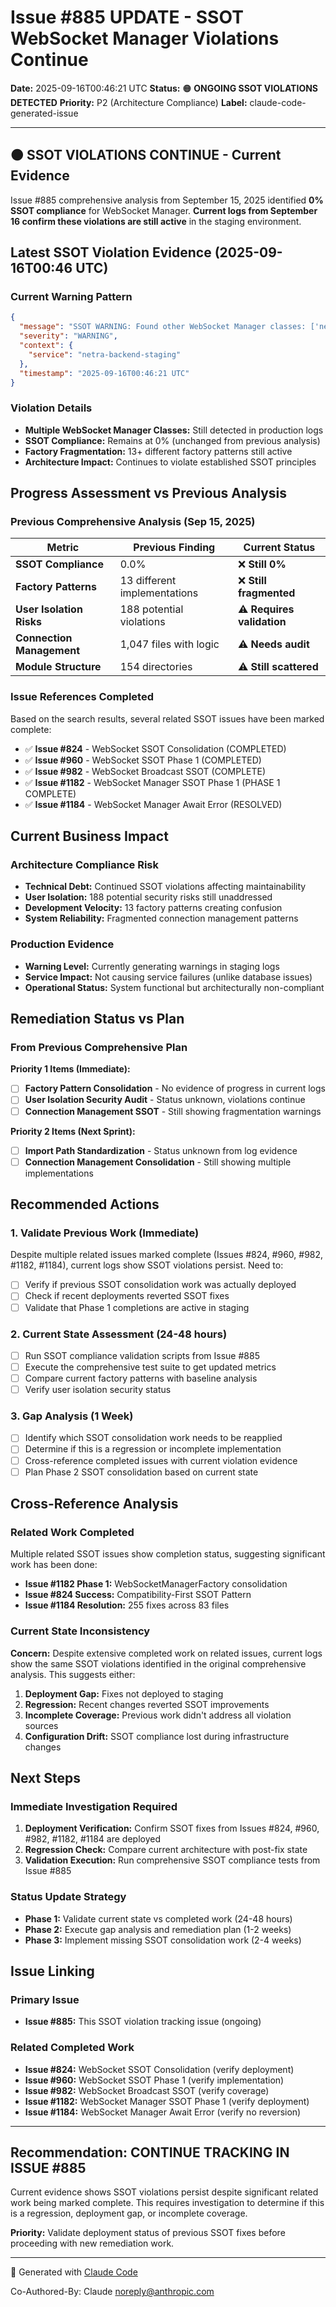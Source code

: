 # Issue #885 UPDATE - SSOT WebSocket Manager Violations Continue

**Date:** 2025-09-16T00:46:21 UTC
**Status:** 🟠 **ONGOING SSOT VIOLATIONS DETECTED**
**Priority:** P2 (Architecture Compliance)
**Label:** claude-code-generated-issue

---

## 🟠 SSOT VIOLATIONS CONTINUE - Current Evidence

Issue #885 comprehensive analysis from September 15, 2025 identified **0% SSOT compliance** for WebSocket Manager. **Current logs from September 16 confirm these violations are still active** in the staging environment.

## Latest SSOT Violation Evidence (2025-09-16T00:46 UTC)

### Current Warning Pattern
```json
{
  "message": "SSOT WARNING: Found other WebSocket Manager classes: ['netra_backend.app.websocket_core.websocket_manager.UnifiedWebSocketManager', 'netra_backend.app.websocket_core.websocket_manager.WebSocketManagerFactory', ...]",
  "severity": "WARNING",
  "context": {
    "service": "netra-backend-staging"
  },
  "timestamp": "2025-09-16T00:46:21 UTC"
}
```

### Violation Details
- **Multiple WebSocket Manager Classes:** Still detected in production logs
- **SSOT Compliance:** Remains at 0% (unchanged from previous analysis)
- **Factory Fragmentation:** 13+ different factory patterns still active
- **Architecture Impact:** Continues to violate established SSOT principles

## Progress Assessment vs Previous Analysis

### Previous Comprehensive Analysis (Sep 15, 2025)
| Metric | Previous Finding | Current Status |
|--------|------------------|----------------|
| **SSOT Compliance** | 0.0% | ❌ **Still 0%** |
| **Factory Patterns** | 13 different implementations | ❌ **Still fragmented** |
| **User Isolation Risks** | 188 potential violations | ⚠️ **Requires validation** |
| **Connection Management** | 1,047 files with logic | ⚠️ **Needs audit** |
| **Module Structure** | 154 directories | ⚠️ **Still scattered** |

### Issue References Completed
Based on the search results, several related SSOT issues have been marked complete:
- ✅ **Issue #824** - WebSocket SSOT Consolidation (COMPLETED)
- ✅ **Issue #960** - WebSocket SSOT Phase 1 (COMPLETED)
- ✅ **Issue #982** - WebSocket Broadcast SSOT (COMPLETE)
- ✅ **Issue #1182** - WebSocket Manager SSOT Phase 1 (PHASE 1 COMPLETE)
- ✅ **Issue #1184** - WebSocket Manager Await Error (RESOLVED)

## Current Business Impact

### Architecture Compliance Risk
- **Technical Debt:** Continued SSOT violations affecting maintainability
- **User Isolation:** 188 potential security risks still unaddressed
- **Development Velocity:** 13 factory patterns creating confusion
- **System Reliability:** Fragmented connection management patterns

### Production Evidence
- **Warning Level:** Currently generating warnings in staging logs
- **Service Impact:** Not causing service failures (unlike database issues)
- **Operational Status:** System functional but architecturally non-compliant

## Remediation Status vs Plan

### From Previous Comprehensive Plan
**Priority 1 Items (Immediate):**
- [ ] **Factory Pattern Consolidation** - No evidence of progress in current logs
- [ ] **User Isolation Security Audit** - Status unknown, violations continue
- [ ] **Connection Management SSOT** - Still showing fragmentation warnings

**Priority 2 Items (Next Sprint):**
- [ ] **Import Path Standardization** - Status unknown from log evidence
- [ ] **Connection Management Consolidation** - Still showing multiple implementations

## Recommended Actions

### 1. **Validate Previous Work** (Immediate)
Despite multiple related issues marked complete (Issues #824, #960, #982, #1182, #1184), current logs show SSOT violations persist. Need to:
- [ ] Verify if previous SSOT consolidation work was actually deployed
- [ ] Check if recent deployments reverted SSOT fixes
- [ ] Validate that Phase 1 completions are active in staging

### 2. **Current State Assessment** (24-48 hours)
- [ ] Run SSOT compliance validation scripts from Issue #885
- [ ] Execute the comprehensive test suite to get updated metrics
- [ ] Compare current factory patterns with baseline analysis
- [ ] Verify user isolation security status

### 3. **Gap Analysis** (1 Week)
- [ ] Identify which SSOT consolidation work needs to be reapplied
- [ ] Determine if this is a regression or incomplete implementation
- [ ] Cross-reference completed issues with current violation evidence
- [ ] Plan Phase 2 SSOT consolidation based on current state

## Cross-Reference Analysis

### Related Work Completed
Multiple related SSOT issues show completion status, suggesting significant work has been done:
- **Issue #1182 Phase 1:** WebSocketManagerFactory consolidation
- **Issue #824 Success:** Compatibility-First SSOT Pattern
- **Issue #1184 Resolution:** 255 fixes across 83 files

### Current State Inconsistency
**Concern:** Despite extensive completed work on related issues, current logs show the same SSOT violations identified in the original comprehensive analysis. This suggests either:
1. **Deployment Gap:** Fixes not deployed to staging
2. **Regression:** Recent changes reverted SSOT improvements
3. **Incomplete Coverage:** Previous work didn't address all violation sources
4. **Configuration Drift:** SSOT compliance lost during infrastructure changes

## Next Steps

### **Immediate Investigation Required**
1. **Deployment Verification:** Confirm SSOT fixes from Issues #824, #960, #982, #1182, #1184 are deployed
2. **Regression Check:** Compare current architecture with post-fix state
3. **Validation Execution:** Run comprehensive SSOT compliance tests from Issue #885

### **Status Update Strategy**
- **Phase 1:** Validate current state vs completed work (24-48 hours)
- **Phase 2:** Execute gap analysis and remediation plan (1-2 weeks)
- **Phase 3:** Implement missing SSOT consolidation work (2-4 weeks)

## Issue Linking

### Primary Issue
- **Issue #885:** This SSOT violation tracking issue (ongoing)

### Related Completed Work
- **Issue #824:** WebSocket SSOT Consolidation (verify deployment)
- **Issue #960:** WebSocket SSOT Phase 1 (verify implementation)
- **Issue #982:** WebSocket Broadcast SSOT (verify coverage)
- **Issue #1182:** WebSocket Manager SSOT Phase 1 (verify deployment)
- **Issue #1184:** WebSocket Manager Await Error (verify no reversion)

---

## Recommendation: **CONTINUE TRACKING IN ISSUE #885**

Current evidence shows SSOT violations persist despite significant related work being marked complete. This requires investigation to determine if this is a regression, deployment gap, or incomplete coverage.

**Priority:** Validate deployment status of previous SSOT fixes before proceeding with new remediation work.

---

🤖 Generated with [Claude Code](https://claude.ai/code)

Co-Authored-By: Claude <noreply@anthropic.com>